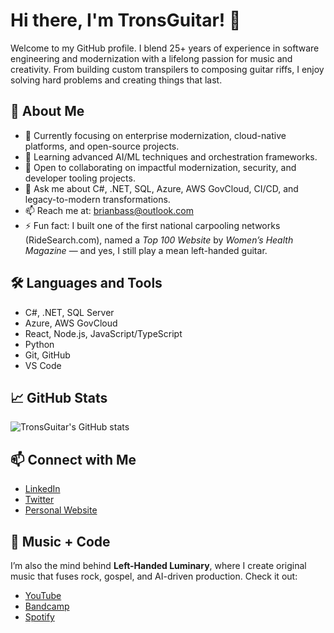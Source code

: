 # Hi there, I'm TronsGuitar! 👋

Welcome to my GitHub profile. I blend 25+ years of experience in software engineering and modernization with a lifelong passion for music and creativity. From building custom transpilers to composing guitar riffs, I enjoy solving hard problems and creating things that last.

## 🚀 About Me

- 🔭 Currently focusing on enterprise modernization, cloud-native platforms, and open-source projects.  
- 🌱 Learning advanced AI/ML techniques and orchestration frameworks.  
- 👯 Open to collaborating on impactful modernization, security, and developer tooling projects.  
- 💬 Ask me about C#, .NET, SQL, Azure, AWS GovCloud, CI/CD, and legacy-to-modern transformations.  
- 📫 Reach me at: [brianbass@outlook.com](mailto:brianbass@outlook.com)  
- ⚡ Fun fact: I built one of the first national carpooling networks (RideSearch.com), named a *Top 100 Website* by *Women’s Health Magazine* — and yes, I still play a mean left-handed guitar.  

## 🛠️ Languages and Tools

- C#, .NET, SQL Server  
- Azure, AWS GovCloud  
- React, Node.js, JavaScript/TypeScript  
- Python  
- Git, GitHub  
- VS Code  

## 📈 GitHub Stats

![TronsGuitar's GitHub stats](https://github-readme-stats.vercel.app/api?username=TronsGuitar&show_icons=true&theme=radical)

## 📫 Connect with Me

- [LinkedIn](https://www.linkedin.com/in/brianaldenbass)  
- [Twitter](https://twitter.com/leftyluminary)  
- [Personal Website](https://left-handedluminary.com)  

## 🎸 Music + Code

I’m also the mind behind **Left-Handed Luminary**, where I create original music that fuses rock, gospel, and AI-driven production. Check it out:  
- [YouTube](https://www.youtube.com/@left-handedluminary)  
- [Bandcamp](https://left-handedluminary.bandcamp.com)  
- [Spotify](https://open.spotify.com/artist/xyz)  
